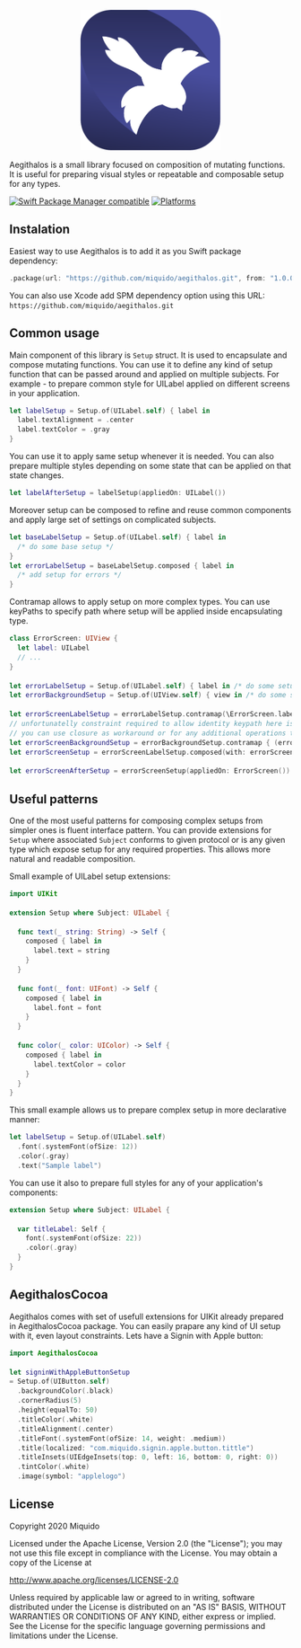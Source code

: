 <p align="center">
  <img src="./logo.png" height="250">
</p>

Aegithalos is a small library focused on composition of mutating functions. It is useful for preparing visual styles or repeatable and composable setup for any types.

[![Swift Package Manager compatible](https://img.shields.io/badge/Swift%20Package%20Manager-compatible-green.svg)](https://github.com/apple/swift-package-manager)
[![Platforms](https://img.shields.io/badge/platform-iOS%20|%20iPadOS%20|%20macOS-blue.svg?style=flat)]()

## Instalation

Easiest way to use Aegithalos is to add it as you Swift package dependency:

```swift
.package(url: "https://github.com/miquido/aegithalos.git", from: "1.0.0")
```

You can also use Xcode add SPM dependency option using this URL: `https://github.com/miquido/aegithalos.git`

## Common usage

Main component of this library is `Setup` struct. It is used to encapsulate and compose mutating functions. You can use it to define any kind of setup function that can be passed around and applied on multiple subjects. For example - to prepare common style for UILabel applied on different screens in your application.

```swift
let labelSetup = Setup.of(UILabel.self) { label in
  label.textAlignment = .center
  label.textColor = .gray
}
```

You can use it to apply same setup whenever it is needed. You can also prepare multiple styles depending on some state that can be applied on that state changes.

```swift
let labelAfterSetup = labelSetup(appliedOn: UILabel())
```

Moreover setup can be composed to refine and reuse common components and apply large set of settings on complicated subjects.

```swift
let baseLabelSetup = Setup.of(UILabel.self) { label in 
  /* do some base setup */ 
}
let errorLabelSetup = baseLabelSetup.composed { label in 
  /* add setup for errors */ 
}
```

Contramap allows to apply setup on more complex types. You can use keyPaths to specify path where setup will be applied inside encapsulating type.

```swift
class ErrorScreen: UIView {
  let label: UILabel
  // ...
}

let errorLabelSetup = Setup.of(UILabel.self) { label in /* do some setup */ }
let errorBackgroundSetup = Setup.of(UIView.self) { view in /* do some setup */ }

let errorScreenLabelSetup = errorLabelSetup.contramap(\ErrorScreen.label)
// unfortunatelly constraint required to allow identity keypath here is not representable in Swift yet
// you can use closure as workaround or for any additional operations that are required
let errorScreenBackgroundSetup = errorBackgroundSetup.contramap { (error: ErrorScreen) in error }
let errorScreenSetup = errorScreenLabelSetup.composed(with: errorScreenBackgroundSetup)

let errorScreenAfterSetup = errorScreenSetup(appliedOn: ErrorScreen())
```

## Useful patterns

One of the most useful patterns for composing complex setups from simpler ones is fluent interface pattern. You can provide extensions for `Setup` where associated `Subject` conforms to given protocol or is any given type which expose setup for any required properties. This allows more natural and readable composition.

Small example of UILabel setup extensions:

```swift
import UIKit

extension Setup where Subject: UILabel {
  
  func text(_ string: String) -> Self {
    composed { label in
      label.text = string
    }
  }
  
  func font(_ font: UIFont) -> Self {
    composed { label in
      label.font = font
    }
  }
  
  func color(_ color: UIColor) -> Self {
    composed { label in
      label.textColor = color
    }
  }
}
```

This small example allows us to prepare complex setup in more declarative manner:

```swift
let labelSetup = Setup.of(UILabel.self)
  .font(.systemFont(ofSize: 12))
  .color(.gray)
  .text("Sample label")
```

You can use it also to prepare full styles for any of your application's components:

```swift
extension Setup where Subject: UILabel {

  var titleLabel: Self {
    font(.systemFont(ofSize: 22))
    .color(.gray)
  }
}
```

## AegithalosCocoa

Aegithalos comes with set of usefull extensions for UIKit already prepared in AegithalosCocoa package. You can easily prapare any kind of UI setup with it, even layout constraints. Lets have a Signin with Apple button:

```swift
import AegithalosCocoa

let signinWithAppleButtonSetup
= Setup.of(UIButton.self)
  .backgroundColor(.black)
  .cornerRadius(5)
  .height(equalTo: 50)
  .titleColor(.white)
  .titleAlignment(.center)
  .titleFont(.systemFont(ofSize: 14, weight: .medium))
  .title(localized: "com.miquido.signin.apple.button.tittle")
  .titleInsets(UIEdgeInsets(top: 0, left: 16, bottom: 0, right: 0))
  .tintColor(.white)
  .image(symbol: "applelogo")
```

## License

Copyright 2020 Miquido

Licensed under the Apache License, Version 2.0 (the "License"); you may not use this file except in compliance with the License. You may obtain a copy of the License at

http://www.apache.org/licenses/LICENSE-2.0

Unless required by applicable law or agreed to in writing, software distributed under the License is distributed on an "AS IS" BASIS, WITHOUT WARRANTIES OR CONDITIONS OF ANY KIND, either express or implied. See the License for the specific language governing permissions and limitations under the License.